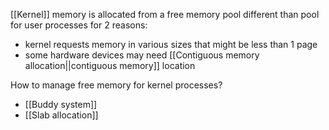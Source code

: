 [[Kernel]] memory is allocated from a free memory pool different than pool for user processes for 2 reasons:
- kernel requests memory in various sizes that might be less than 1 page
- some hardware devices may need [[Contiguous memory allocation||contiguous memory]] location

How to manage free memory for kernel processes?
- [[Buddy system]]
- [[Slab allocation]]

